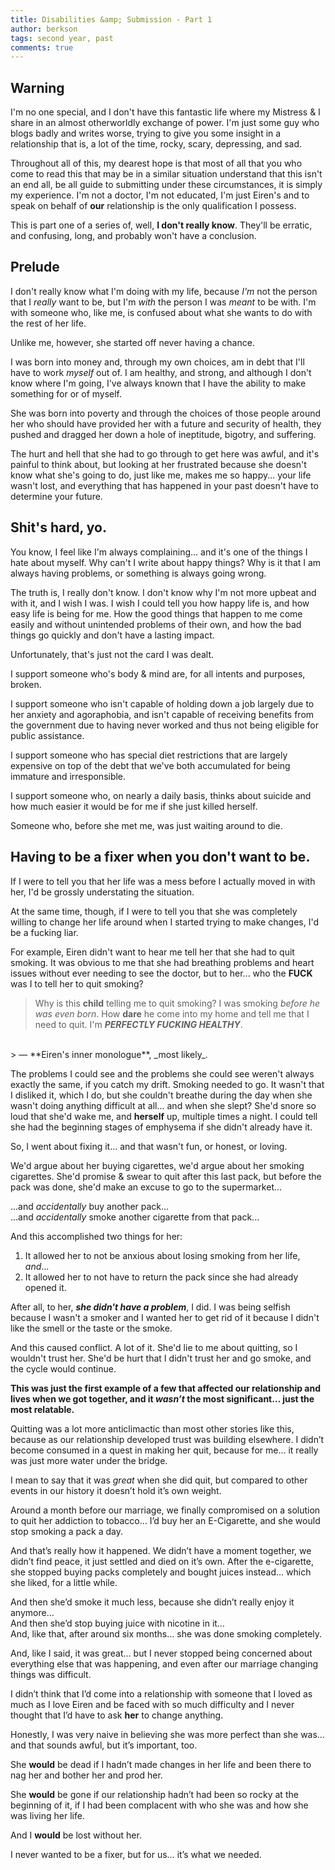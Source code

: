 ```yaml
---
title: Disabilities &amp; Submission - Part 1
author: berkson
tags: second year, past
comments: true
---
```


## Warning

I'm no one special, and I don't have this fantastic life where my Mistress & I share in an almost otherworldly exchange of power.  I'm just some guy who blogs badly and writes worse, trying to give you some insight in a relationship that is, a lot of the time, rocky, scary, depressing, and sad.

Throughout all of this, my dearest hope is that most of all that you who come to read this that may be in a similar situation understand that this isn't an end all, be all guide to submitting under these circumstances, it is simply my experience.  I'm not a doctor, I'm not educated, I'm just Eiren's and to speak on behalf of **our** relationship is the only qualification I possess.

This is part one of a series of, well, **I don't really know**.  They'll be erratic, and confusing, long, and probably won't have a conclusion.

## Prelude

I don't really know what I'm doing with my life, because _I'm_ not the person that I _really_ want to be, but I'm _with_ the person I was _meant_ to be with.  I'm with someone who, like me, is confused about what she wants to do with the rest of her life.

Unlike me, however, she started off never having a chance.

I was born into money and, through my own choices, am in debt that I'll have to work _myself_ out of.  I am healthy, and strong, and although I don't know where I'm going, I've always known that I have the ability to make something for or of myself.

She was born into poverty and through the choices of those people around her who should have provided her with a future and security of health, they pushed and dragged her down a hole of ineptitude, bigotry, and suffering.

The hurt and hell that she had to go through to get here was awful, and it's painful to think about, but looking at her frustrated because she doesn't know what she's going to do, just like me, makes me so happy... your life wasn't lost, and everything that has happened in your past doesn't have to determine your future.

## Shit's hard, yo.

You know, I feel like I'm always complaining... and it's one of the things I hate about myself.  Why can't I write about happy things?  Why is it that I am always having problems, or something is always going wrong.

The truth is, I really don't know.  I don't know why I'm not more upbeat and with it, and I wish I was.  I wish I could tell you how happy life is, and how easy life is being for me.  How the good things that happen to me come easily and without unintended problems of their own, and how the bad things go quickly and don't have a lasting impact.

Unfortunately, that's just not the card I was dealt.

I support someone who's body & mind are, for all intents and purposes, broken.

I support someone who isn't capable of holding down a job largely due to her anxiety and agoraphobia, and isn't capable of receiving benefits from the government due to having never worked and thus not being eligible for public assistance.

I support someone who has special diet restrictions that are largely expensive on top of the debt that we've both accumulated for being immature and irresponsible.

I support someone who, on nearly a daily basis, thinks about suicide and how much easier it would be for me if she just killed herself.

Someone who, before she met me, was just waiting around to die.

## Having to be a fixer when you don't want to be.

If I were to tell you that her life was a mess before I actually moved in with her, I'd be grossly understating the situation.

At the same time, though, if I were to tell you that she was completely willing to change her life around when I started trying to make changes, I'd be a fucking liar.

For example, Eiren didn't want to hear me tell her that she had to quit smoking. It was obvious to me that she had breathing problems and heart issues without ever needing to see the doctor, but to her... who the **FUCK** was I to tell her to quit smoking?

> Why is this **child** telling me to quit smoking? I was smoking _before he was even born_. How **dare** he come into my home and tell me that I need to quit.  I'm **_PERFECTLY FUCKING HEALTHY_**.
<br>
> — **Eiren's inner monologue**, _most likely_.

The problems I could see and the problems she could see weren't always exactly the same, if you catch my drift.  Smoking needed to go.  It wasn't that I disliked it, which I do, but she couldn't breathe during the day when she wasn't doing anything difficult at all... and when she slept?  She'd  snore so loud that she'd wake me, and **herself** up, multiple times a night.  I could tell she had the beginning stages of emphysema if she didn't already have it.

So, I went about fixing it... and that wasn't fun, or honest, or loving.

We'd argue about her buying cigarettes, we'd argue about her smoking cigarettes.  She'd promise & swear to quit after this last pack, but before the pack was done, she'd make an excuse to go to the supermarket...

...and _accidentally_ buy another pack...
<br>
...and _accidentally_ smoke another cigarette from that pack...

And this accomplished two things for her:

1.  It allowed her to not be anxious about losing smoking from her life, _and_...
2.  It allowed her to not have to return the pack since she had already opened it.

After all, to her, **_she didn't have a problem_**, I did.  I was being selfish because I wasn't a smoker and I wanted her to get rid of it because I didn't like the smell or the taste or the smoke.

And this caused conflict.  A lot of it.  She'd lie to me about quitting, so I wouldn't trust her.  She'd be hurt that I didn't trust her and go smoke, and the cycle would continue.

**This was just the first example of a few that affected our relationship and lives when we got together, and it _wasn’t_ the most significant… just the most relatable.**

Quitting was a lot more anticlimactic than most other stories like this, because as our relationship developed trust was building elsewhere.  I didn’t become consumed in a quest in making her quit, because for me… it really was just more water under the bridge.

I mean to say that it was _great_ when she did quit, but compared to other events in our history it doesn’t hold it’s own weight.

Around a month before our marriage, we finally compromised on a solution to quit her addiction to tobacco… I’d buy her an E-Cigarette, and she would stop smoking a pack a day.

And that’s really how it happened.  We didn’t have a moment together, we didn’t find peace, it just settled and died on it’s own.  After the e-cigarette, she stopped buying packs completely and bought juices instead… which she liked, for a little while.

And then she’d smoke it much less, because she didn’t really enjoy it anymore…
<br>
And then she’d stop buying juice with nicotine in it…
<br>
And, like that, after around six months… she was done smoking completely.

And, like I said, it was great… but I never stopped being concerned about everything else that was happening, and even after our marriage changing things was difficult.

I didn’t think that I’d come into a relationship with someone that I loved as much as I love Eiren and be faced with so much difficulty and I never thought that I’d have to ask **her** to change anything.

Honestly, I was very naive in believing she was more perfect than she was… and that sounds awful, but it’s important, too.

She **would** be dead if I hadn’t made changes in her life and been there to nag her and bother her and prod her.

She **would** be gone if our relationship hadn’t had been so rocky at the beginning of it, if I had been complacent with who she was and how she was living her life.

And I **would** be lost without her.

I never wanted to be a fixer, but for us… it’s what we needed.
